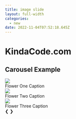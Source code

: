 ```yaml
---
title: image slide
layout: full-width
categories:
  - new
date: 2022-11-04T07:52:18.645Z
---
```

<!doctype html> <html> <head> <meta charset="UTF-8"> <meta name="viewport" content="width=device-width, initial-scale=1.0"> <meta http-equiv="X-UA-Compatible" content="ie=edge"> <script src="https://cdn.tailwindcss.com"></script> <title>KindaCode.com</title> </head> <body> <h1 class="my-4 text-center text-4xl">KindaCode.com</h1> <h2 class="mb-10 text-center text-xl">Carousel Example</h2> <!-- Implement the carousel --> <div class="relative w-[600px] mx-auto"> <div class="slide relative"> <img class="w-full h-[300px] object-cover" src="https://www.kindacode.com/wp-content/uploads/2022/07/flower-1.jpeg"> <div class="absolute bottom-0 w-full px-5 py-3 bg-black/40 text-center text-white">Flower One Caption</div> </div> <div class="slide relative"> <img class="w-full h-[300px] object-cover" src="https://www.kindacode.com/wp-content/uploads/2022/07/flower-2.jpeg"> <div class="absolute bottom-0 w-full px-5 py-3 bg-black/40 text-center text-white">Flower Two Caption</div> </div> <div class="slide relative"> <img class="w-full h-[300px] object-cover" src="https://www.kindacode.com/wp-content/uploads/2022/07/flower-3.jpeg"> <div class="absolute bottom-0 w-full px-5 py-3 bg-black/40 text-center text-white">Flower Three Caption </div> </div> <!-- The previous button --> <a class="absolute left-0 top-1/2 p-4 -translate-y-1/2 bg-black/30 hover:bg-black/50 text-white hover:text-amber-500 cursor-pointer" onclick="moveSlide(-1)">❮</a> <!-- The next button --> <a class="absolute right-0 top-1/2 p-4 -translate-y-1/2 bg-black/30 hover:bg-black/50 text-white hover:text-amber-500 cursor-pointer" onclick="moveSlide(1)">❯</a> </div> <br> <!-- The dots --> <div class="flex justify-center items-center space-x-5"> <div class="dot w-4 h-4 rounded-full cursor-pointer" onclick="currentSlide(1)"></div> <div class="dot w-4 h-4 rounded-full cursor-pointer" onclick="currentSlide(2)"></div> <div class="dot w-4 h-4 rounded-full cursor-pointer" onclick="currentSlide(3)"></div> </div> <!-- Javascript code --> <script> // set the default active slide to the first one let slideIndex = 1; showSlide(slideIndex); // change slide with the prev/next button function moveSlide(moveStep) { showSlide(slideIndex += moveStep); } // change slide with the dots function currentSlide(n) { showSlide(slideIndex = n); } function showSlide(n) { let i; const slides = document.getElementsByClassName("slide"); const dots = document.getElementsByClassName('dot'); if (n > slides.length) { slideIndex = 1 } if (n < 1) { slideIndex = slides.length } // hide all slides for (i = 0; i < slides.length; i++) { slides[i].classList.add('hidden'); } // remove active status from all dots for (i = 0; i < dots.length; i++) { dots[i].classList.remove('bg-yellow-500'); dots[i].classList.add('bg-green-600'); } // show the active slide slides[slideIndex - 1].classList.remove('hidden'); // highlight the active dot dots[slideIndex - 1].classList.remove('bg-green-600'); dots[slideIndex - 1].classList.add('bg-yellow-500'); } </script> </body> </html>